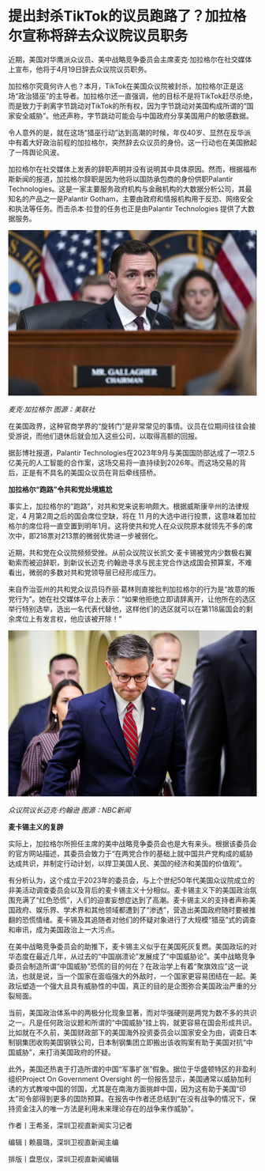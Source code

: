 # 提出封杀TikTok的议员跑路了？加拉格尔宣称将辞去众议院议员职务

近期，美国对华鹰派众议员、美中战略竞争委员会主席麦克·加拉格尔在社交媒体上宣布，他将于4月19日辞去众议院议员职务。

加拉格尔究竟何许人也？本月，TikTok在美国众议院被封杀，加拉格尔正是这场“政治猎巫”的主导者。加拉格尔还一直强调，他的目标不是将TikTok赶尽杀绝，而是致力于剥离字节跳动对TikTok的所有权，因为字节跳动对美国构成所谓的“国家安全威胁”。他还声称，字节跳动可能会与中国政府分享美国用户的敏感数据。

令人意外的是，就在这场“猎巫行动”达到高潮的时候，年仅40岁、显然在反华派中有着大好政治前程的加拉格尔，突然辞去众议员的身份。这一行动也在美国掀起了一阵舆论风波。

加拉格尔在社交媒体上发表的辞职声明并没有说明其中具体原因。然而，根据福布斯新闻的报道，加拉格尔辞职是因为他将以国防承包商的身份供职Palantir
Technologies。这是一家主要服务政府机构与金融机构的大数据分析公司，其最知名的产品之一是Palantir
Gotham，主要由政府和情报机构用于反恐、网络安全和执法等任务。而击杀本·拉登的任务也正是由Palantir Technologies 提供了大数据服务。

![c447968af28d41ede7880e43b310a46a.jpg](https://raw.githubusercontent.com/qqhsx/qqnews_image/main/2024/03/28/提出封杀TikTok的议员跑路了？加拉格尔宣称将辞去众议院议员职务/c447968af28d41ede7880e43b310a46a.jpg)

_麦克·加拉格尔 图源：美联社_

在美国政界，这种官商学界的“旋转门”是非常常见的事情。议员在位期间往往会接受游说，而他们退休后就会加入这些公司，以取得高额的回报。

据彭博社报道，Palantir
Technologies在2023年9月与美国国防部达成了一项2.5亿美元的人工智能的合作案，这场交易将一直持续到2026年。而这场交易的背后，正是有不具名的美国众议员在背后牵线搭桥。

**加拉格尔“跑路”令共和党处境尴尬**

事实上，加拉格尔的“跑路”，对共和党来说影响颇大。根据威斯康辛州的法律规定，4 月第2周之后的国会席位空缺，将在 11
月的大选中进行投票，这意味着加拉格尔的席位将一直空置到明年1月。这将使共和党人在众议院原本就领先不多的席次中，即218票对213票的微弱优势进一步被弱化。

近期，共和党在众议院频频受挫。从前众议院议长凯文·麦卡锡被党内少数极右翼勒索而被迫辞职，到新议长迈克·约翰逊寻求与民主党合作达成国会预算案，不难看出，微弱的多数对共和党领导层已经形成压力。

来自乔治亚州的共和党众议员玛乔丽·葛林则直接批判加拉格尔的行为是“故意的叛党行为”。她在社交媒体平台上表示：“如果他拒绝立即请辞离开，让他所在的选区举行特别选举，选出一名代表代替他，这样他们的选区就可以在第118届国会的剩余席位上有发言权，他应该被开除！”

![19294df37152fba130cff65a5251eb09.jpg](https://raw.githubusercontent.com/qqhsx/qqnews_image/main/2024/03/28/提出封杀TikTok的议员跑路了？加拉格尔宣称将辞去众议院议员职务/19294df37152fba130cff65a5251eb09.jpg)

 _众议院议长迈克·约翰逊 图源：NBC新闻_

**麦卡锡主义的复辟**

实际上，加拉格尔所担任主席的美中战略竞争委员会也是大有来头。根据该委员会的官方网站描述，其委员会致力于“在两党合作的基础上就中国共产党构成的威胁达成共识，并制定行动计划，以捍卫美国人民、美国的经济和美国的价值观”。

有分析认为，这个成立于2023年的委员会，与上个世纪50年代美国众议院成立的非美活动调查委员会以及背后的麦卡锡主义十分相似。麦卡锡主义下的美国政治氛围充满了“红色恐慌”，人们的迫害妄想症达到了高潮。麦卡锡主义的支持者声称美国政府、娱乐界、学术界和其他领域都遭到了“渗透”，营造出美国政府随时要被推翻的恐慌情绪。麦卡锡及其追随者对他们的怀疑对象进行了大规模“猎巫”式的调查和审讯，成为美国政治上一大污点。

在美中战略竞争委员会的助推下，麦卡锡主义似乎在美国死灰复燃。美国政坛的对华态度在最近几年，从过去的“中国崩溃论”发展成了“中国威胁论”。美中战略竞争委员会制造所谓“中国威胁”恐慌的目的何在？在政治学上有着“聚旗效应”这一说法，也就是说，当一个国家在面临强大的外敌时，一个国家更容易团结在一起。美政坛塑造一个强大且具有威胁性的中国，真正的目的是企图弥合美国政治严重的分裂局面。

当前，美国政治体系中的两极分化现象显著，而对华强硬则是两党为数不多的共识之一。凡是任何政治议题和所谓的“中国威胁”挂上钩，就更容易在国会形成共识。比如就在不久前，美国财政部下的美国海外投资委员会以国家安全为由，调查日本制钢集团收购美国钢铁公司，日本制钢集团立即搬出该收购案有助于美国对抗“中国威胁”，来打消美国政府的怀疑。

此外，美国还热衷于打造所谓的中国“军事扩张”假象。据位于华盛顿特区的非盈利组织Project On Government Oversight
的一份报告显示，美国通常以威胁加利诱的方式教唆中国的邻国，尤其是在南海方面挑衅中国，因为这有助于美国“印太”司令部得到更多的国防预算。在报告中作者还总结到“在没有战争的情况下，保持资金注入的唯一方法是利用未来理论存在的战争来作威胁”。

作者丨王希圣，深圳卫视直新闻实习记者

编辑丨赖晨璐，深圳卫视直新闻主编

排版丨盘思仪，深圳卫视直新闻编辑

